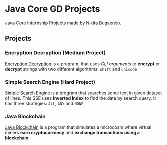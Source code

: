 # Java Core GD Projects
Java Core Internship Projects made by Nikita Bugaenco.

## Projects

### Encryption Decryption (Medium Project)
[Encryption Decryption](encryption-decryption%2FREADME.md) is a program, that uses _CLI arguments_ to **encrypt** or **decrypt** strings with two different algorithms: `shift` and `unicode`

### Simple Search Engine (Hard Project)
[Simple Search Engine](simple-search-engine-maven%2FREADME.md) is a program that searches some text in given dataset of lines. This SSE uses **Inverted Index** to find the data by search query. It has three strategies: `ALL`, `ANY` and `NONE`.

### Java Blockchain
[Java Blockchain](java-blockchain%2FREADME.md) is a program that simulates a microcosm where virtual miners **earn cryptocurrency** and **exchange transactions using a blockchain**.